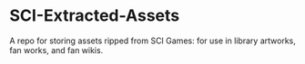 # SCI-Extracted-Assets
A repo for storing assets ripped from SCI Games: for use in library artworks, fan works, and fan wikis.

